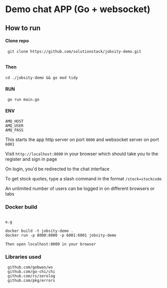# Demo chat APP (Go + websocket)



## How to run
#### Clone repo 
```shell
 git clone https://github.com/solutionstack/jobsity-demo.git
 
```
#### Then
```shell
cd ./jobsity-demo && go mod tidy 
```

#### RUN
```shell
 go run main.go
```



#### ENV
```shell
AMQ_HOST
AMQ_USER
AMQ_PASS
```

This starts the app http server on port `8000` and websocket server on port `6001`

Visit `http://localhost:8000` in your browser which should take you to the register and sign in page

On login, you'd be redirected to the chat interface

To get stock quotes, type a slash  command in the format `/stock=stockcode`

An unlimited number of users can be logged in on different browsers or tabs


### Docker build
```shell

e.g

docker build -t jobsity-demo .
docker run -p 8000:8000 -p 6001:6001 jobsity-demo

Then open localhost:8000 in your browser
```

### Libraries used
```shell
 github.com/gobwas/ws
 github.com/go-chi/chi
 github.com/rs/zerolog
 github.com/pkg/errors
 
```